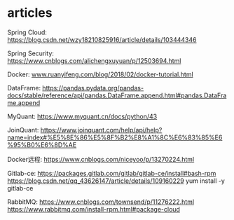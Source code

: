 # articles

Spring Cloud: https://blog.csdn.net/wzy18210825916/article/details/103444346

Spring Security: https://www.cnblogs.com/alichengxuyuan/p/12503694.html

Docker: www.ruanyifeng.com/blog/2018/02/docker-tutorial.html

DataFrame: https://pandas.pydata.org/pandas-docs/stable/reference/api/pandas.DataFrame.append.html#pandas.DataFrame.append

MyQuant: https://www.myquant.cn/docs/python/43

JoinQuant: https://www.joinquant.com/help/api/help?name=index#%E5%8E%86%E5%8F%B2%E8%A1%8C%E6%83%85%E6%95%B0%E6%8D%AE

Docker远程: https://www.cnblogs.com/niceyoo/p/13270224.html

Gitlab-ce: https://packages.gitlab.com/gitlab/gitlab-ce/install#bash-rpm
https://blog.csdn.net/qq_43626147/article/details/109160229
yum install -y gitlab-ce

RabbitMQ: https://www.cnblogs.com/townsend/p/11276222.html
https://www.rabbitmq.com/install-rpm.html#package-cloud

